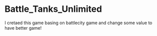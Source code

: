 # Battle_Tanks_Unlimited
I cretaed this game basing on battlecity game and change some value to have better game!
